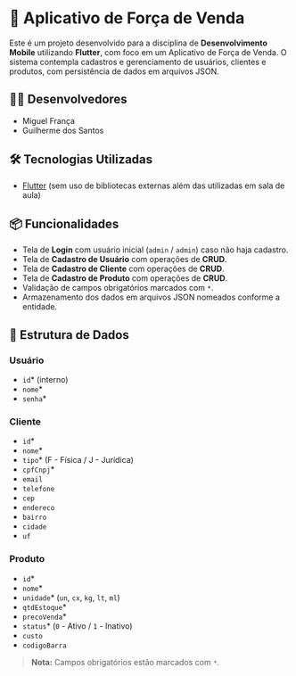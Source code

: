 
# 📱 Aplicativo de Força de Venda

Este é um projeto desenvolvido para a disciplina de **Desenvolvimento Mobile** utilizando **Flutter**, com foco em um Aplicativo de Força de Venda. O sistema contempla cadastros e gerenciamento de usuários, clientes e produtos, com persistência de dados em arquivos JSON.

## 👨‍💻 Desenvolvedores

- Miguel França
- Guilherme dos Santos

## 🛠️ Tecnologias Utilizadas

- [Flutter](https://flutter.dev/) (sem uso de bibliotecas externas além das utilizadas em sala de aula)

## 📦 Funcionalidades

- Tela de **Login** com usuário inicial (`admin` / `admin`) caso não haja cadastro.
- Tela de **Cadastro de Usuário** com operações de **CRUD**.
- Tela de **Cadastro de Cliente** com operações de **CRUD**.
- Tela de **Cadastro de Produto** com operações de **CRUD**.
- Validação de campos obrigatórios marcados com `*`.
- Armazenamento dos dados em arquivos JSON nomeados conforme a entidade.

## 🧾 Estrutura de Dados

### Usuário
- `id`* (interno)
- `nome`*
- `senha`*

### Cliente
- `id`*
- `nome`*
- `tipo`* (F - Física / J - Jurídica)
- `cpfCnpj`*
- `email`
- `telefone`
- `cep`
- `endereco`
- `bairro`
- `cidade`
- `uf`

### Produto
- `id`*
- `nome`*
- `unidade`* (`un`, `cx`, `kg`, `lt`, `ml`)
- `qtdEstoque`*
- `precoVenda`*
- `status`* (`0` - Ativo / `1` - Inativo)
- `custo`
- `codigoBarra`

> **Nota:** Campos obrigatórios estão marcados com `*`.



